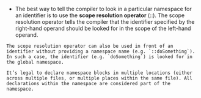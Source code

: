 - The best way to tell the compiler to look in a particular namespace for an identifier is to use the **scope resolution operator** (::). The scope resolution operator tells the compiler that the identifier specified by the right-hand operand should be looked for in the scope of the left-hand operand.
```ad-note
The scope resolution operator can also be used in front of an identifier without providing a namespace name (e.g. `::doSomething`). In such a case, the identifier (e.g. `doSomething`) is looked for in the global namespace.
```

```ad-note
It’s legal to declare namespace blocks in multiple locations (either across multiple files, or multiple places within the same file). All declarations within the namespace are considered part of the namespace.
```